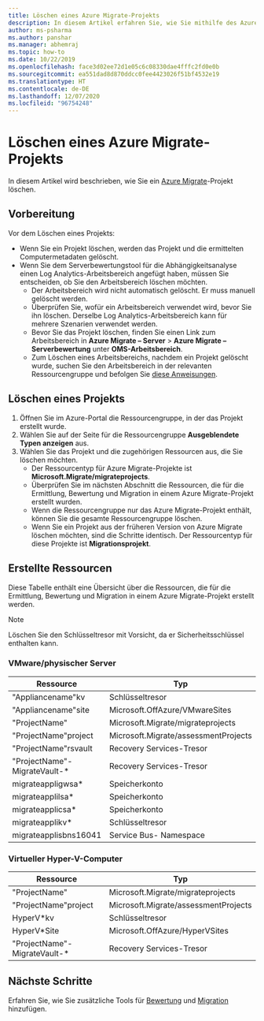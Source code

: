 ```yaml
---
title: Löschen eines Azure Migrate-Projekts
description: In diesem Artikel erfahren Sie, wie Sie mithilfe des Azure-Portals ein Azure Migrate-Projekt löschen können.
author: ms-psharma
ms.author: panshar
ms.manager: abhemraj
ms.topic: how-to
ms.date: 10/22/2019
ms.openlocfilehash: face3d02ee72d1e05c6c08330dae4fffc2fd0e0b
ms.sourcegitcommit: ea551dad8d870ddcc0fee4423026f51bf4532e19
ms.translationtype: HT
ms.contentlocale: de-DE
ms.lasthandoff: 12/07/2020
ms.locfileid: "96754248"
---
```

# <a name="delete-an-azure-migrate-project"></a>Löschen eines Azure Migrate-Projekts

In diesem Artikel wird beschrieben, wie Sie ein [Azure Migrate](./migrate-services-overview.md)-Projekt löschen.


## <a name="before-you-start"></a>Vorbereitung

Vor dem Löschen eines Projekts:

- Wenn Sie ein Projekt löschen, werden das Projekt und die ermittelten Computermetadaten gelöscht.
- Wenn Sie dem Serverbewertungstool für die Abhängigkeitsanalyse einen Log Analytics-Arbeitsbereich angefügt haben, müssen Sie entscheiden, ob Sie den Arbeitsbereich löschen möchten. 
    - Der Arbeitsbereich wird nicht automatisch gelöscht. Er muss manuell gelöscht werden.
    - Überprüfen Sie, wofür ein Arbeitsbereich verwendet wird, bevor Sie ihn löschen. Derselbe Log Analytics-Arbeitsbereich kann für mehrere Szenarien verwendet werden.
    - Bevor Sie das Projekt löschen, finden Sie einen Link zum Arbeitsbereich in **Azure Migrate – Server** > **Azure Migrate – Serverbewertung** unter **OMS-Arbeitsbereich**.
    - Zum Löschen eines Arbeitsbereichs, nachdem ein Projekt gelöscht wurde, suchen Sie den Arbeitsbereich in der relevanten Ressourcengruppe und befolgen Sie [diese Anweisungen](../azure-monitor/platform/delete-workspace.md).


## <a name="delete-a-project"></a>Löschen eines Projekts


1. Öffnen Sie im Azure-Portal die Ressourcengruppe, in der das Projekt erstellt wurde.
2. Wählen Sie auf der Seite für die Ressourcengruppe **Ausgeblendete Typen anzeigen** aus.
3. Wählen Sie das Projekt und die zugehörigen Ressourcen aus, die Sie löschen möchten.
    - Der Ressourcentyp für Azure Migrate-Projekte ist **Microsoft.Migrate/migrateprojects**.
    - Überprüfen Sie im nächsten Abschnitt die Ressourcen, die für die Ermittlung, Bewertung und Migration in einem Azure Migrate-Projekt erstellt wurden.
    - Wenn die Ressourcengruppe nur das Azure Migrate-Projekt enthält, können Sie die gesamte Ressourcengruppe löschen.
    - Wenn Sie ein Projekt aus der früheren Version von Azure Migrate löschen möchten, sind die Schritte identisch. Der Ressourcentyp für diese Projekte ist **Migrationsprojekt**.


## <a name="created-resources"></a>Erstellte Ressourcen

Diese Tabelle enthält eine Übersicht über die Ressourcen, die für die Ermittlung, Bewertung und Migration in einem Azure Migrate-Projekt erstellt werden.

> [!NOTE]
> Löschen Sie den Schlüsseltresor mit Vorsicht, da er Sicherheitsschlüssel enthalten kann.

### <a name="vmwarephysical-server"></a>VMware/physischer Server

**Ressource** | **Typ**
--- | ---
"Appliancename"kv | Schlüsseltresor
"Appliancename"site | Microsoft.OffAzure/VMwareSites
"ProjectName" | Microsoft.Migrate/migrateprojects
"ProjectName"project | Microsoft.Migrate/assessmentProjects
"ProjectName"rsvault | Recovery Services-Tresor
"ProjectName"-MigrateVault-* | Recovery Services-Tresor
migrateappligwsa* | Speicherkonto
migrateapplilsa* | Speicherkonto
migrateapplicsa* | Speicherkonto
migrateapplikv* | Schlüsseltresor
migrateapplisbns16041 | Service Bus- Namespace

### <a name="hyper-v-vm"></a>Virtueller Hyper-V-Computer 

**Ressource** | **Typ**
--- | ---
"ProjectName" | Microsoft.Migrate/migrateprojects
"ProjectName"project | Microsoft.Migrate/assessmentProjects
HyperV*kv | Schlüsseltresor
HyperV*Site | Microsoft.OffAzure/HyperVSites
"ProjectName"-MigrateVault-* | Recovery Services-Tresor


## <a name="next-steps"></a>Nächste Schritte

Erfahren Sie, wie Sie zusätzliche Tools für [Bewertung](how-to-assess.md) und [Migration](how-to-migrate.md) hinzufügen. 
